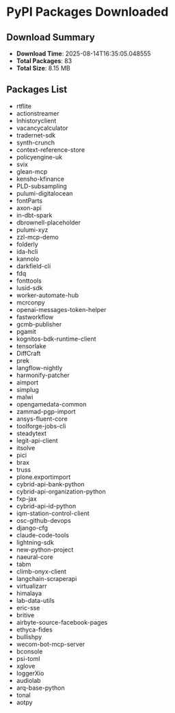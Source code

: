 # PyPI Packages Downloaded

## Download Summary
- **Download Time**: 2025-08-14T16:35:05.048555
- **Total Packages**: 83
- **Total Size**: 8.15 MB

## Packages List
- rtflite
- actionstreamer
- lnhistoryclient
- vacancycalculator
- tradernet-sdk
- synth-crunch
- context-reference-store
- policyengine-uk
- svix
- glean-mcp
- kensho-kfinance
- PLD-subsampling
- pulumi-digitalocean
- fontParts
- axon-api
- in-dbt-spark
- dbrownell-placeholder
- pulumi-xyz
- zzl-mcp-demo
- folderly
- ida-hcli
- kannolo
- darkfield-cli
- fdq
- fonttools
- lusid-sdk
- worker-automate-hub
- mcrconpy
- openai-messages-token-helper
- fastworkflow
- gcmb-publisher
- pgamit
- kognitos-bdk-runtime-client
- tensorlake
- DiffCraft
- prek
- langflow-nightly
- harmonify-patcher
- aimport
- simplug
- malwi
- opengamedata-common
- zammad-pgp-import
- ansys-fluent-core
- toolforge-jobs-cli
- steadytext
- legit-api-client
- itsolve
- pici
- brax
- truss
- plone.exportimport
- cybrid-api-bank-python
- cybrid-api-organization-python
- fxp-jax
- cybrid-api-id-python
- iqm-station-control-client
- osc-github-devops
- django-cfg
- claude-code-tools
- lightning-sdk
- new-python-project
- naeural-core
- tabm
- climb-onyx-client
- langchain-scraperapi
- virtualizarr
- himalaya
- lab-data-utils
- eric-sse
- britive
- airbyte-source-facebook-pages
- ethyca-fides
- bullishpy
- wecom-bot-mcp-server
- bconsole
- psi-toml
- xglove
- loggerXio
- audiolab
- arq-base-python
- tonal
- aotpy
